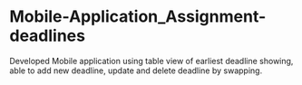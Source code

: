 # Mobile-Application_Assignment-deadlines
Developed Mobile application using table view of earliest deadline showing, able to add new deadline, update and delete deadline by swapping.
